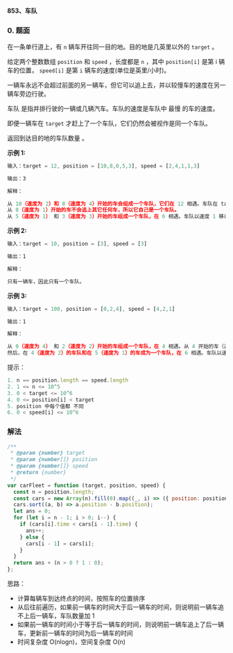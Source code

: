 #### 853、车队

### 0. 题面

在一条单行道上，有 `n` 辆车开往同一目的地。目的地是几英里以外的 `target` 。

给定两个整数数组 `position` 和 `speed` ，长度都是 `n` ，其中 `position[i]` 是第 i 辆车的位置， `speed[i]` 是第 `i` 辆车的速度(单位是英里/小时)。

一辆车永远不会超过前面的另一辆车，但它可以追上去，并以较慢车的速度在另一辆车旁边行驶。

车队 是指并排行驶的一辆或几辆汽车。车队的速度是车队中 最慢 的车的速度。

即便一辆车在 `target` 才赶上了一个车队，它们仍然会被视作是同一个车队。

返回到达目的地的车队数量 。

**示例 1:**

```javascript
输入：target = 12, position = [10,8,0,5,3], speed = [2,4,1,1,3]

输出：3

解释：

从 10（速度为 2）和 8（速度为 4）开始的车会组成一个车队，它们在 12 相遇。车队在 target 形成。
从 0（速度为 1）开始的车不会追上其它任何车，所以它自己是一个车队。
从 5（速度为 1） 和 3（速度为 3）开始的车组成一个车队，在 6 相遇。车队以速度 1 移动直到它到达 target。
```

**示例 2:**

```javascript
输入：target = 10, position = [3], speed = [3]

输出：1

解释：

只有一辆车，因此只有一个车队。
```

**示例 3:**

```javascript
输入：target = 100, position = [0,2,4], speed = [4,2,1]

输出：1

解释：

从 0（速度为 4） 和 2（速度为 2）开始的车组成一个车队，在 4 相遇。从 4 开始的车（速度为 1）移动到了 5。
然后，在 4（速度为 2）的车队和在 5（速度为 1）的车成为一个车队，在 6 相遇。车队以速度 1 移动直到它到达 target。
```

提示：

```javascript
1. n == position.length == speed.length
2. 1 <= n <= 10^5
3. 0 < target <= 10^6
4. 0 <= position[i] < target
5. position 中每个值都 不同
6. 0 < speed[i] <= 10^6
```

### 解法

```javascript
/**
 * @param {number} target
 * @param {number[]} position
 * @param {number[]} speed
 * @return {number}
 */
var carFleet = function (target, position, speed) {
  const n = position.length;
  const cars = new Array(n).fill(0).map((_, i) => ({ position: position[i], time: (target - position[i]) / speed[i] }));
  cars.sort((a, b) => a.position - b.position);
  let ans = 0;
  for (let i = n - 1; i > 0; i--) {
    if (cars[i].time < cars[i - 1].time) {
      ans++;
    } else {
      cars[i - 1] = cars[i];
    }
  }
  return ans + (n > 0 ? 1 : 0);
};
```

思路：

- 计算每辆车到达终点的时间，按照车的位置排序
- 从后往前遍历，如果前一辆车的时间大于后一辆车的时间，则说明前一辆车追不上后一辆车，车队数量加 1
- 如果前一辆车的时间小于等于后一辆车的时间，则说明前一辆车追上了后一辆车，更新前一辆车的时间为后一辆车的时间
- 时间复杂度 O(nlogn)，空间复杂度 O(n)
